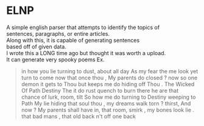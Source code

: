 # ELNP
A simple english parser that attempts to identify the topics of<br>
sentences, paragraphs, or entire articles.<br>
Along with this, it is capable of generating sentences<br>
based off of given data.<br>
I wrote this a LONG time ago but thought it was worth a upload.<br>
It can generate very spooky poems Ex.<br>
>in how you lie turning to dust, 
>about all day As my fear 
>the me look yet turn to come now 
>that once thou , My parents do closed ? 
>now so one demon 
>it gets to Thou 
>but keeps me do hiding off Thou . 
>The Wicked Of Path Destiny 
>The it do rust quench to burn there 
>he are that chance of lurk, room, tilt 
>So how me do turning to Destiny 
>weeping to Path 
>My lie hiding 
>that soul thou , my dreams walk torn ? 
>thirst, And now ? 
>My parents shall have in, 
>that room, smirk , my bones look lie . 
>that bad mans , that old back 
>n't off one back 

